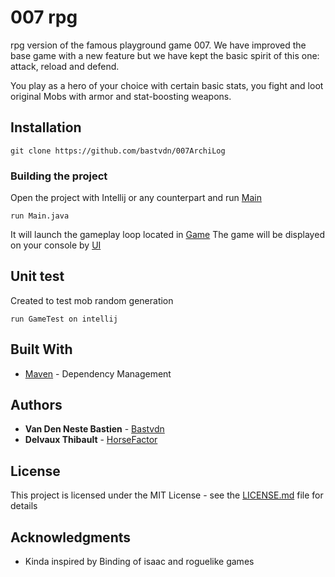 # 007 rpg

rpg version of the famous playground game 007.
We have improved the base game with a new feature but we have
kept the basic spirit of this one: attack, reload and defend.

You play as a hero of your choice with certain basic stats, you
fight and loot original Mobs with armor and stat-boosting weapons.


## Installation

```
git clone https://github.com/bastvdn/007ArchiLog
```

### Building the project

Open the project with Intellij or any counterpart and run [Main](https://github.com/bastvdn/007ArchiLog/blob/master/src/game/Main.java)

```
run Main.java
```

It will launch the gameplay loop located in [Game](https://github.com/bastvdn/007ArchiLog/blob/master/src/game/Game.java)
The game will be displayed on your console by [UI](https://github.com/bastvdn/007ArchiLog/blob/master/src/game/UI.java)

## Unit test

Created to test mob random generation

```
run GameTest on intellij
```

## Built With

* [Maven](https://maven.apache.org/) - Dependency Management

## Authors

* **Van Den Neste Bastien** - [Bastvdn](https://github.com/bastvdn)
* **Delvaux Thibault** - [HorseFactor](https://github.com/Horsefactor/)


## License

This project is licensed under the MIT License - see the [LICENSE.md](LICENSE.md) file for details

## Acknowledgments

* Kinda inspired by Binding of isaac and roguelike games

